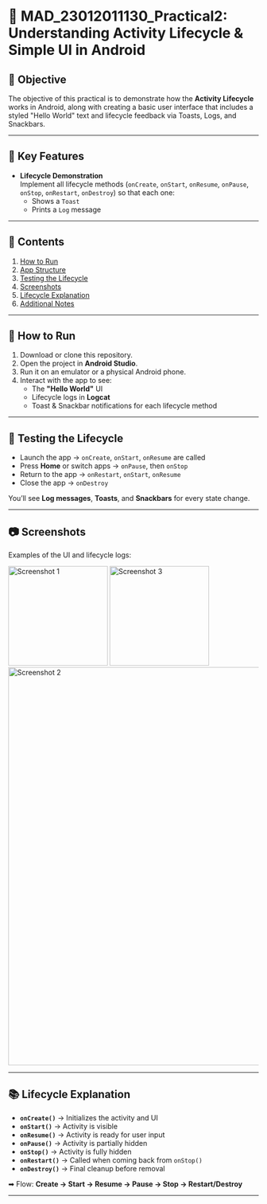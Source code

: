 # 📘 MAD_23012011130_Practical2:  Understanding Activity Lifecycle & Simple UI in Android

## 🎯 Objective
The objective of this practical is to demonstrate how the **Activity Lifecycle** works in Android, along with creating a basic user interface that includes a styled "Hello World" text and lifecycle feedback via Toasts, Logs, and Snackbars.

---

## 🔑 Key Features
- **Lifecycle Demonstration**  
  Implement all lifecycle methods (`onCreate`, `onStart`, `onResume`, `onPause`, `onStop`, `onRestart`, `onDestroy`) so that each one:  
  - Shows a `Toast`  
  - Prints a `Log` message  

---

## 📑 Contents
1. [How to Run](#how-to-run)  
2. [App Structure](#app-structure)  
3. [Testing the Lifecycle](#testing-the-lifecycle)  
4. [Screenshots](#screenshots)  
5. [Lifecycle Explanation](#lifecycle-explanation)  
6. [Additional Notes](#additional-notes)  

---

## 🚀 How to Run
1. Download or clone this repository.  
2. Open the project in **Android Studio**.  
3. Run it on an emulator or a physical Android phone.  
4. Interact with the app to see:  
   - The **"Hello World"** UI  
   - Lifecycle logs in **Logcat**  
   - Toast & Snackbar notifications for each lifecycle method  

---

## 🔄 Testing the Lifecycle
- Launch the app → `onCreate`, `onStart`, `onResume` are called  
- Press **Home** or switch apps → `onPause`, then `onStop`  
- Return to the app → `onRestart`, `onStart`, `onResume`  
- Close the app → `onDestroy`  

You’ll see **Log messages**, **Toasts**, and **Snackbars** for every state change.  

---

## 📷 Screenshots
Examples of the UI and lifecycle logs:  

<p float="left">
  <img src="app/screen.png" alt="Screenshot 1" width="200"/>
  <img src="app/Screenshot_20250906_190431.png" alt="Screenshot 3" width="200"/>
  <img src="app/img.png" alt="Screenshot 2" width="800"/>
</p>  

---

## 📚 Lifecycle Explanation
- **`onCreate()`** → Initializes the activity and UI  
- **`onStart()`** → Activity is visible  
- **`onResume()`** → Activity is ready for user input  
- **`onPause()`** → Activity is partially hidden  
- **`onStop()`** → Activity is fully hidden  
- **`onRestart()`** → Called when coming back from `onStop()`  
- **`onDestroy()`** → Final cleanup before removal  

➡ Flow: **Create → Start → Resume → Pause → Stop → Restart/Destroy**  

---
